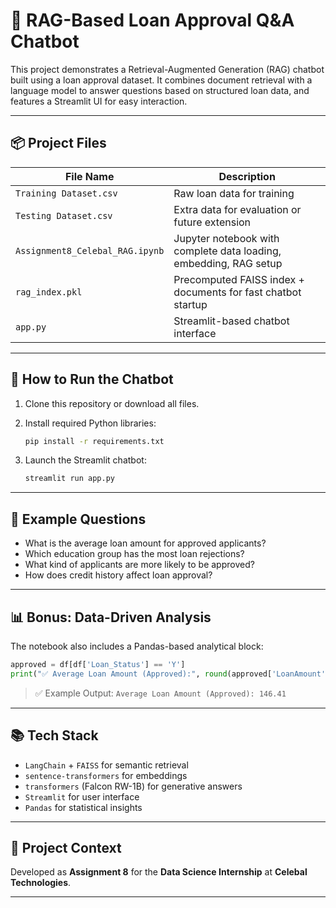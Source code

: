 # 🧠 RAG-Based Loan Approval Q&A Chatbot

This project demonstrates a Retrieval-Augmented Generation (RAG) chatbot built using a loan approval dataset. It combines document retrieval with a language model to answer questions based on structured loan data, and features a Streamlit UI for easy interaction.

---

## 📦 Project Files

| File Name                   | Description                                                   |
|----------------------------|---------------------------------------------------------------|
| `Training Dataset.csv`     | Raw loan data for training                                    |
| `Testing Dataset.csv`      | Extra data for evaluation or future extension                 |
| `Assignment8_Celebal_RAG.ipynb` | Jupyter notebook with complete data loading, embedding, RAG setup |
| `rag_index.pkl`            | Precomputed FAISS index + documents for fast chatbot startup  |
| `app.py`                   | Streamlit-based chatbot interface                             |

---

## 🚀 How to Run the Chatbot

1. Clone this repository or download all files.
2. Install required Python libraries:
   ```bash
   pip install -r requirements.txt
   ```

3. Launch the Streamlit chatbot:
   ```bash
   streamlit run app.py
   ```

---

## 💬 Example Questions

- What is the average loan amount for approved applicants?
- Which education group has the most loan rejections?
- What kind of applicants are more likely to be approved?
- How does credit history affect loan approval?

---

## 📊 Bonus: Data-Driven Analysis

The notebook also includes a Pandas-based analytical block:
```python
approved = df[df['Loan_Status'] == 'Y']
print("✅ Average Loan Amount (Approved):", round(approved['LoanAmount'].mean(), 2))
```

> ✅ Example Output: `Average Loan Amount (Approved): 146.41`

---

## 📚 Tech Stack

- `LangChain` + `FAISS` for semantic retrieval
- `sentence-transformers` for embeddings
- `transformers` (Falcon RW-1B) for generative answers
- `Streamlit` for user interface
- `Pandas` for statistical insights

---

## 🏁 Project Context

Developed as **Assignment 8** for the **Data Science Internship** at **Celebal Technologies**.

---

